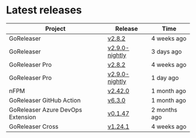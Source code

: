 # Latest releases

| Project                           | Release                                                                                         | Time        |
| --------------------------------- | ----------------------------------------------------------------------------------------------- | ----------- |
| GoReleaser | [v2.8.2](https://github.com/goreleaser/goreleaser/releases/tag/v2.8.2) | 4 weeks ago |
| GoReleaser | [v2.9.0-nightly](https://github.com/goreleaser/goreleaser/releases/tag/nightly) | 3 days ago |
| GoReleaser Pro | [v2.8.2](https://github.com/goreleaser/goreleaser-pro/releases/tag/v2.8.2) | 4 weeks ago |
| GoReleaser Pro | [v2.9.0-nightly](https://github.com/goreleaser/goreleaser-pro/releases/tag/nightly) | 1 day ago |
| nFPM | [v2.42.0](https://github.com/goreleaser/nfpm/releases/tag/v2.42.0) | 1 month ago |
| GoReleaser GitHub Action | [v6.3.0](https://github.com/goreleaser/goreleaser-action/releases/tag/v6.3.0) | 1 month ago |
| GoReleaser Azure DevOps Extension | [v0.1.47](https://github.com/goreleaser/goreleaser-azure-devops-extension/releases/tag/v0.1.47) | 2 months ago |
| GoReleaser Cross | [v1.24.1](https://github.com/goreleaser/goreleaser-cross/releases/tag/v1.24.1) | 4 weeks ago |
